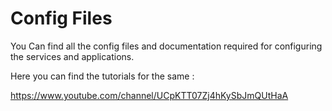 # Config Files

You Can find all the config files and documentation required for configuring the services and applications.

Here you can find the tutorials for the same :

https://www.youtube.com/channel/UCpKTT07Zj4hKySbJmQUtHaA
